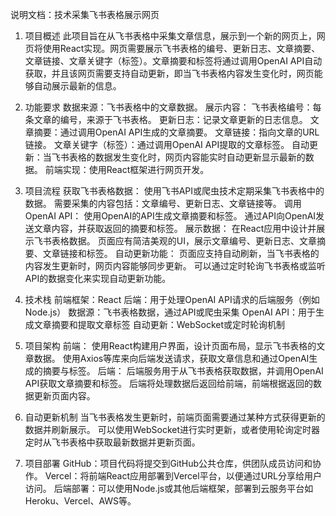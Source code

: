 说明文档：技术采集飞书表格展示网页
1. 项目概述
此项目旨在从飞书表格中采集文章信息，展示到一个新的网页上，网页将使用React实现。网页需要展示飞书表格的编号、更新日志、文章摘要、文章链接、文章关键字（标签）。文章摘要和标签将通过调用OpenAI API自动获取，并且该网页需要支持自动更新，即当飞书表格内容发生变化时，网页能够自动展示最新的信息。

2. 功能要求
数据来源：飞书表格中的文章数据。
展示内容：
飞书表格编号：每条文章的编号，来源于飞书表格。
更新日志：记录文章更新的日志信息。
文章摘要：通过调用OpenAI API生成的文章摘要。
文章链接：指向文章的URL链接。
文章关键字（标签）：通过调用OpenAI API提取的文章标签。
自动更新：当飞书表格的数据发生变化时，网页内容能实时自动更新显示最新的数据。
前端实现：使用React框架进行网页开发。
3. 项目流程
获取飞书表格数据：
使用飞书API或爬虫技术定期采集飞书表格中的数据。
需要采集的内容包括：文章编号、更新日志、文章链接等。
调用OpenAI API：
使用OpenAI的API生成文章摘要和标签。
通过API向OpenAI发送文章内容，并获取返回的摘要和标签。
展示数据：
在React应用中设计并展示飞书表格数据。
页面应有简洁美观的UI，展示文章编号、更新日志、文章摘要、文章链接和标签。
自动更新功能：
页面应支持自动刷新，当飞书表格的内容发生更新时，网页内容能够同步更新。
可以通过定时轮询飞书表格或监听API的数据变化来实现自动更新功能。
4. 技术栈
前端框架：React
后端：用于处理OpenAI API请求的后端服务（例如Node.js）
数据源：飞书表格数据，通过API或爬虫采集
OpenAI API：用于生成文章摘要和提取文章标签
自动更新：WebSocket或定时轮询机制
5. 项目架构
前端：
使用React构建用户界面，设计页面布局，显示飞书表格的文章数据。
使用Axios等库来向后端发送请求，获取文章信息和通过OpenAI生成的摘要与标签。
后端：
后端服务用于从飞书表格获取数据，并调用OpenAI API获取文章摘要和标签。
后端将处理数据后返回给前端，前端根据返回的数据更新页面内容。
6. 自动更新机制
当飞书表格发生更新时，前端页面需要通过某种方式获得更新的数据并刷新展示。
可以使用WebSocket进行实时更新，或者使用轮询定时器定时从飞书表格中获取最新数据并更新页面。
7. 项目部署
GitHub：项目代码将提交到GitHub公共仓库，供团队成员访问和协作。
Vercel：将前端React应用部署到Vercel平台，以便通过URL分享给用户访问。
后端部署：可以使用Node.js或其他后端框架，部署到云服务平台如Heroku、Vercel、AWS等。